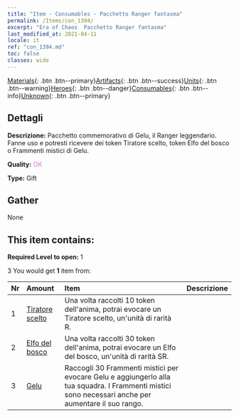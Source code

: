```yaml
---
title: "Item - Consumables - Pacchetto Ranger fantasma"
permalink: /Items/con_1394/
excerpt: "Era of Chaos  Pacchetto Ranger fantasma"
last_modified_at: 2021-04-11
locale: it
ref: "con_1394.md"
toc: false
classes: wide
---
```

 [Materials](/it/Items/){: .btn .btn--primary}[Artifacts](/it/Items/Artifacts/){: .btn .btn--success}[Units](/it/Items/Units/){: .btn .btn--warning}[Heroes](/it/Items/Heroes/){: .btn .btn--danger}[Consumables](/it/Items/Consumables/){: .btn .btn--info}[Unknown](/it/Items/Unknown/){: .btn .btn--primary}

## Dettagli
 **Descrizione:** Pacchetto commemorativo di Gelu, il Ranger leggendario. Fanne uso e potresti ricevere dei token Tiratore scelto, token Elfo del bosco o Frammenti mistici di Gelu.

 **Quality:** <span style="color: #DA70D6">OK</span>

 **Type:** Gift

## Gather

  None

## This item contains:

 **Required Level to open:** 1

 3 You would get **1** item  from:

  | Nr | Amount |     Item    | Descrizione |
  |:---|:-------|:------------|:-----------:|
  | 1 | [Tiratore scelto](/it/Items/unt_191/) | Una volta raccolti 10 token dell'anima, potrai evocare un Tiratore scelto, un'unità di rarità R. | 
  | 2 | [Elfo del bosco](/it/Items/unt_201/) | Una volta raccolti 30 token dell'anima, potrai evocare un Elfo del bosco, un'unità di rarità SR. | 
  | 3 | [Gelu](/it/Items/her_366/) | Raccogli 30 Frammenti mistici per evocare Gelu e aggiungerlo alla tua squadra. I Frammenti mistici sono necessari anche per aumentare il suo rango. | 
